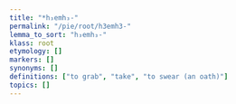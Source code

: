 ```yaml
---
title: "*h₃emh₃-"
permalink: "/pie/root/h3emh3-"
lemma_to_sort: "h₃emh₃-"
klass: root
etymology: []
markers: []
synonyms: []
definitions: ["to grab", "take", "to swear (an oath)"]
topics: []
---
```

